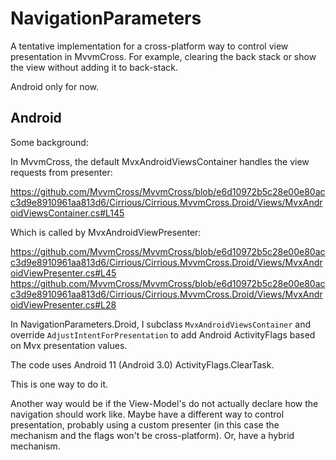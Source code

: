 NavigationParameters
====================

A tentative implementation for a cross-platform way to control view presentation in MvvmCross.
For example, clearing the back stack or show the view without adding it to back-stack.

Android only for now.


Android
----------

Some background:

In MvvmCross, the default MvxAndroidViewsContainer handles the view requests from presenter:

https://github.com/MvvmCross/MvvmCross/blob/e6d10972b5c28e00e80acc3d9e8910961aa813d6/Cirrious/Cirrious.MvvmCross.Droid/Views/MvxAndroidViewsContainer.cs#L145

Which is called by MvxAndroidViewPresenter:

https://github.com/MvvmCross/MvvmCross/blob/e6d10972b5c28e00e80acc3d9e8910961aa813d6/Cirrious/Cirrious.MvvmCross.Droid/Views/MvxAndroidViewPresenter.cs#L45
https://github.com/MvvmCross/MvvmCross/blob/e6d10972b5c28e00e80acc3d9e8910961aa813d6/Cirrious/Cirrious.MvvmCross.Droid/Views/MvxAndroidViewPresenter.cs#L28

In NavigationParameters.Droid, I subclass <code>MvxAndroidViewsContainer</code> and override <code>AdjustIntentForPresentation</code> to add Android ActivityFlags based on Mvx presentation values.

The code uses Android 11 (Android 3.0) ActivityFlags.ClearTask.

This is one way to do it. 

Another way would be if the View-Model's do not actually declare how the navigation should work like. 
Maybe have a different way to control presentation, probably using a custom presenter (in this case the mechanism and the flags won't be cross-platform).
Or, have a hybrid mechanism.



